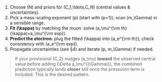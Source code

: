 1. Choose (N) and priors for (C_1,\ldots,C_N) (central values & uncertainties).
2. Pick a mass-scaling exponent (p) (start with (p=1)); scan (m_\Gamma) in a sensible range.
3. **Fit (\kappa)** by matching the muon: solve (a_\mu^{\rm th}(\kappa)=a_\mu^{\rm exp}).
4. **Predict the electron:** plug the fitted (\kappa) into (a_e^{\rm th}); check consistency with (a_e^{\rm exp}).
5. Propagate uncertainties (see §4) and iterate (p, m_\Gamma) if needed.

> If your provisional (C_2) nudges (a_\mu) **toward** the observed central value before adding (\Delta a_\mu^{(\Gamma)}), the combined prediction typically lands **closer** still once the pressuron term is included. This is the desired pattern.
